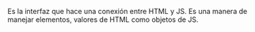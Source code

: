 Es la interfaz que hace una conexión entre HTML y JS. Es una manera de manejar elementos, valores de HTML como objetos de JS. 